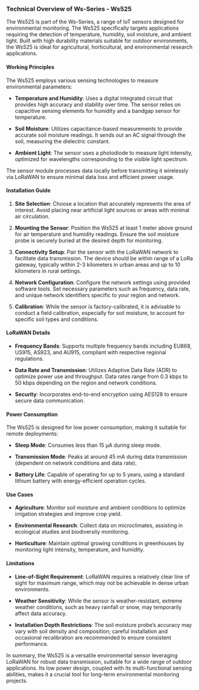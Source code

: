 ### Technical Overview of Ws-Series - Ws525

The Ws525 is part of the Ws-Series, a range of IoT sensors designed for environmental monitoring. The Ws525 specifically targets applications requiring the detection of temperature, humidity, soil moisture, and ambient light. Built with high durability materials suitable for outdoor environments, the Ws525 is ideal for agricultural, horticultural, and environmental research applications.

#### Working Principles

The Ws525 employs various sensing technologies to measure environmental parameters:

- **Temperature and Humidity**: Uses a digital integrated circuit that provides high accuracy and stability over time. The sensor relies on capacitive sensing elements for humidity and a bandgap sensor for temperature.
  
- **Soil Moisture**: Utilizes capacitance-based measurements to provide accurate soil moisture readings. It sends out an AC signal through the soil, measuring the dielectric constant.
  
- **Ambient Light**: The sensor uses a photodiode to measure light intensity, optimized for wavelengths corresponding to the visible light spectrum.

The sensor module processes data locally before transmitting it wirelessly via LoRaWAN to ensure minimal data loss and efficient power usage.

#### Installation Guide

1. **Site Selection**: Choose a location that accurately represents the area of interest. Avoid placing near artificial light sources or areas with minimal air circulation.

2. **Mounting the Sensor**: Position the Ws525 at least 1 meter above ground for air temperature and humidity readings. Ensure the soil moisture probe is securely buried at the desired depth for monitoring.

3. **Connectivity Setup**: Pair the sensor with the LoRaWAN network to facilitate data transmission. The device should be within range of a LoRa gateway, typically within 2-3 kilometers in urban areas and up to 10 kilometers in rural settings.

4. **Network Configuration**: Configure the network settings using provided software tools. Set necessary parameters such as frequency, data rate, and unique network identifiers specific to your region and network.

5. **Calibration**: While the sensor is factory-calibrated, it is advisable to conduct a field calibration, especially for soil moisture, to account for specific soil types and conditions.

#### LoRaWAN Details

- **Frequency Bands**: Supports multiple frequency bands including EU868, US915, AS923, and AU915, compliant with respective regional regulations.
  
- **Data Rate and Transmission**: Utilizes Adaptive Data Rate (ADR) to optimize power use and throughput. Data rates range from 0.3 kbps to 50 kbps depending on the region and network conditions.

- **Security**: Incorporates end-to-end encryption using AES128 to ensure secure data communication.

#### Power Consumption

The Ws525 is designed for low power consumption, making it suitable for remote deployments:

- **Sleep Mode**: Consumes less than 15 µA during sleep mode.
  
- **Transmission Mode**: Peaks at around 45 mA during data transmission (dependent on network conditions and data rate).

- **Battery Life**: Capable of operating for up to 5 years, using a standard lithium battery with energy-efficient operation cycles.

#### Use Cases

- **Agriculture**: Monitor soil moisture and ambient conditions to optimize irrigation strategies and improve crop yield.
  
- **Environmental Research**: Collect data on microclimates, assisting in ecological studies and biodiversity monitoring.
  
- **Horticulture**: Maintain optimal growing conditions in greenhouses by monitoring light intensity, temperature, and humidity.

#### Limitations

- **Line-of-Sight Requirement**: LoRaWAN requires a relatively clear line of sight for maximum range, which may not be achievable in dense urban environments.
  
- **Weather Sensitivity**: While the sensor is weather-resistant, extreme weather conditions, such as heavy rainfall or snow, may temporarily affect data accuracy.
  
- **Installation Depth Restrictions**: The soil moisture probe’s accuracy may vary with soil density and composition; careful installation and occasional recalibration are recommended to ensure consistent performance.

In summary, the Ws525 is a versatile environmental sensor leveraging LoRaWAN for robust data transmission, suitable for a wide range of outdoor applications. Its low power design, coupled with its multi-functional sensing abilities, makes it a crucial tool for long-term environmental monitoring projects.